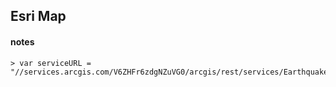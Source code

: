 ## Esri Map

#### notes

	> var serviceURL = "//services.arcgis.com/V6ZHFr6zdgNZuVG0/arcgis/rest/services/Earthquakes_Since_1970/FeatureServer/0";
